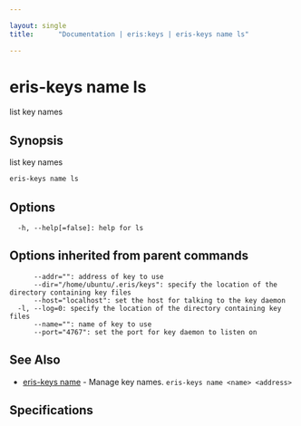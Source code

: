 ```yaml
---

layout: single
title:      "Documentation | eris:keys | eris-keys name ls"

---
```


# eris-keys name ls

list key names

## Synopsis

list key names

```bash
eris-keys name ls
```

## Options

```
  -h, --help[=false]: help for ls
```

## Options inherited from parent commands

```
      --addr="": address of key to use
      --dir="/home/ubuntu/.eris/keys": specify the location of the directory containing key files
      --host="localhost": set the host for talking to the key daemon
  -l, --log=0: specify the location of the directory containing key files
      --name="": name of key to use
      --port="4767": set the port for key daemon to listen on
```

## See Also

* [eris-keys name](/docs/documentation/keys/0.12.0/eris-keys_name/)	 - Manage key names. `eris-keys name <name> <address>`

## Specifications


